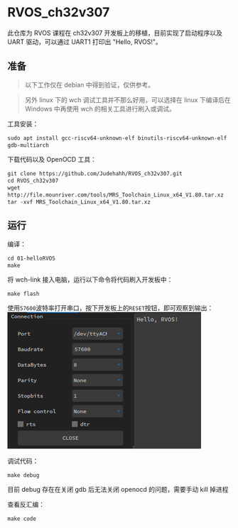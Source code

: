 # RVOS_ch32v307

此仓库为 RVOS 课程在 ch32v307 开发板上的移植，目前实现了启动程序以及 UART 驱动，可以通过 UART1 打印出 "Hello, RVOS!"。

## 准备
> 以下工作仅在 debian 中得到验证，仅供参考。

> 另外 linux 下的 wch 调试工具并不那么好用，可以选择在 linux 下编译后在 Windows 中再使用 wch 的相关工具进行刷入或调试。

工具安装：
```shell
sudo apt install gcc-riscv64-unknown-elf binutils-riscv64-unknown-elf gdb-multiarch
```

下载代码以及 OpenOCD 工具：
```shell
git clone https://github.com/Judehahh/RVOS_ch32v307.git
cd RVOS_ch32v307
wget http://file.mounriver.com/tools/MRS_Toolchain_Linux_x64_V1.80.tar.xz
tar -xvf MRS_Toolchain_Linux_x64_V1.80.tar.xz
```

## 运行

编译：
```shell
cd 01-helloRVOS
make
```

将 wch-link 接入电脑，运行以下命令将代码刷入开发板中：
```shell
make flash
```
使用`57600`波特率打开串口，按下开发板上的`RESET`按钮，即可观察到输出：
![output](/pic/output.png)

调试代码：
```shell
make debug
```
目前 debug 存在在关闭 gdb 后无法关闭 openocd 的问题，需要手动 kill 掉进程

查看反汇编：
```shell
make code
```
